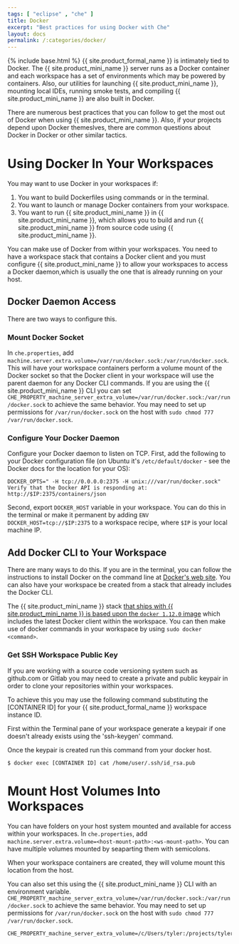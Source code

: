 ```yaml
---
tags: [ "eclipse" , "che" ]
title: Docker
excerpt: "Best practices for using Docker with Che"
layout: docs
permalink: /:categories/docker/
---
```

{% include base.html %}
{{ site.product_formal_name }} is intimately tied to Docker. The {{ site.product_mini_name }} server runs as a Docker container and each workspace has a set of environments which may be powered by containers.  Also, our utilities for launching {{ site.product_mini_name }}, mounting local IDEs, running smoke tests, and compiling {{ site.product_mini_name }} are also built in Docker.

There are numerous best practices that you can follow to get the most out of Docker when using {{ site.product_mini_name }}. Also, if your projects depend upon Docker themeslves, there are common questions about Docker in Docker or other similar tactics.

# Using Docker In Your Workspaces  
You may want to use Docker in your workspaces if:
1. You want to build Dockerfiles using commands or in the terminal.
2. You want to launch or manage Docker containers from your workspace.
3. You want to run {{ site.product_mini_name }} in {{ site.product_mini_name }}, which allows you to build and run {{ site.product_mini_name }} from source code using {{ site.product_mini_name }}.

You can make use of Docker from within your workspaces. You need to have a workspace stack that contains a Docker client and you must configure {{ site.product_mini_name }} to allow your workspaces to access a Docker daemon,which is usually the one that is already running on your host.

## Docker Daemon Access
There are two ways to configure this.

### Mount Docker Socket
In `che.properties`, add `machine.server.extra.volume=/var/run/docker.sock:/var/run/docker.sock`. This will have your workspace containers perform a volume mount of the Docker socket so that the Docker client in your workspace will use the parent daemon for any Docker CLI commands. If you are using the {{ site.product_mini_name }} CLI you can set `CHE_PROPERTY_machine_server_extra_volume=/var/run/docker.sock:/var/run/docker.sock` to achieve the same behavior.  You may need to set up permissions for `/var/run/docker.sock` on the host with `sudo chmod 777 /var/run/docker.sock`.

### Configure Your Docker Daemon
Configure your Docker daemon to listen on TCP.  First, add the following to your Docker configuration file (on Ubuntu it's `/etc/default/docker` - see the Docker docs for the location for your OS):

```
DOCKER_OPTS=" -H tcp://0.0.0.0:2375 -H unix:///var/run/docker.sock"
Verify that the Docker API is responding at: http://$IP:2375/containers/json
```
Second, export `DOCKER_HOST` variable in your workspace. You can do this in the terminal or make it permanent by adding `ENV DOCKER_HOST=tcp://$IP:2375` to a workspace recipe, where `$IP` is your local machine IP.   

## Add Docker CLI to Your Workspace
There are many ways to do this. If you are in the terminal, you can follow the instructions to install Docker on the command line at [Docker's web site](https://docs.docker.com/engine/installation/).  You can also have your workspace be created from a stack that already includes the Docker CLI.

The {{ site.product_mini_name }} stack [that ships with {{ site.product_mini_name }} is based upon the `docker 1.12.0` image](https://github.com/eclipse/che-dockerfiles/blob/master/recipes/alpine_jdk8/Dockerfile#L9) which includes the latest Docker client within the workspace. You can then make use of docker commands in your workspace by using `sudo docker <command>`.

### Get SSH Workspace Public Key
If you are working with a source code versioning system such as github.com or Gitlab you may need to create a private and public keypair in order to clone your repositories within your workspaces.

To achieve this you may use the following command substituting the [CONTAINER ID] for your {{ site.product_formal_name }} workspace instance ID.

First within the Terminal pane of your workspace generate a keypair if one doesn't already exists using the 'ssh-keygen' command.

Once the keypair is created run this command from your docker host.

`$ docker exec [CONTAINER ID] cat /home/user/.ssh/id_rsa.pub`
# Mount Host Volumes Into Workspaces  
You can have folders on your host system mounted and available for access within your workspaces. In `che.properties`, add `machine.server.extra.volume=<host-mount-path>:<ws-mount-path>`. You can have multiple volumes mounted by seaparting them with semicolons.

When your workspace containers are created, they will volume mount this location from the host.

You can also set this using the {{ site.product_mini_name }} CLI with an environment variable.
`CHE_PROPERTY_machine_server_extra_volume=/var/run/docker.sock:/var/run/docker.sock` to achieve the same behavior.  You may need to set up permissions for `/var/run/docker.sock` on the host with `sudo chmod 777 /var/run/docker.sock`.

```text  
CHE_PROPERTY_machine_server_extra_volume=/c/Users/tyler:/projects/tyler;/c/Users/allsyon:/projects/allyson
```
